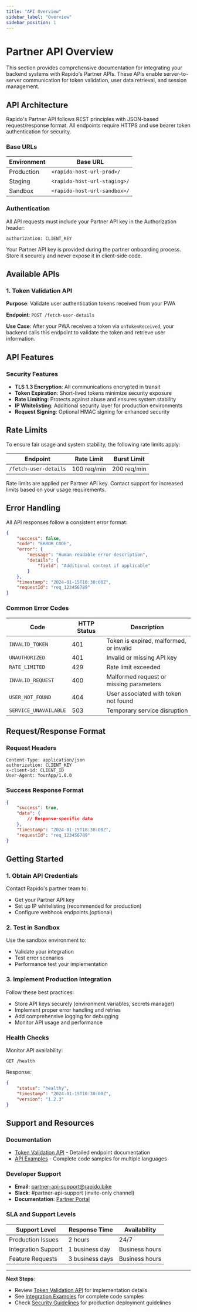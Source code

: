 ```yaml
---
title: "API Overview"
sidebar_label: "Overview"
sidebar_position: 1
---
```


# Partner API Overview

This section provides comprehensive documentation for integrating your backend systems with Rapido's Partner APIs. These APIs enable server-to-server communication for token validation, user data retrieval, and session management.

## API Architecture

Rapido's Partner API follows REST principles with JSON-based request/response format. All endpoints require HTTPS and use bearer token authentication for security.

### Base URLs

| Environment | Base URL |
|-------------|----------|
| Production | `<rapido-host-url-prod>/` |
| Staging | `<rapido-host-url-staging>/` |
| Sandbox | `<rapido-host-url-sandbox>/` |

### Authentication

All API requests must include your Partner API key in the Authorization header:

```http
authorization: CLIENT_KEY
```

Your Partner API key is provided during the partner onboarding process. Store it securely and never expose it in client-side code.

## Available APIs

### 1. Token Validation API
**Purpose**: Validate user authentication tokens received from your PWA

**Endpoint**: `POST /fetch-user-details`

**Use Case**: After your PWA receives a token via `onTokenReceived`, your backend calls this endpoint to validate the token and retrieve user information.

## API Features

### Security Features
- **TLS 1.3 Encryption**: All communications encrypted in transit
- **Token Expiration**: Short-lived tokens minimize security exposure
- **Rate Limiting**: Protects against abuse and ensures system stability
- **IP Whitelisting**: Additional security layer for production environments
- **Request Signing**: Optional HMAC signing for enhanced security

## Rate Limits

To ensure fair usage and system stability, the following rate limits apply:

| Endpoint | Rate Limit | Burst Limit |
|----------|------------|-------------|
| `/fetch-user-details` | 100 req/min | 200 req/min |

Rate limits are applied per Partner API key. Contact support for increased limits based on your usage requirements.

## Error Handling

All API responses follow a consistent error format:

```json
{
    "success": false,
    "code": "ERROR_CODE",
    "error": {
        "message": "Human-readable error description",
        "details": {
            "field": "Additional context if applicable"
        }
    },
    "timestamp": "2024-01-15T10:30:00Z",
    "requestId": "req_123456789"
}
```

### Common Error Codes

| Code | HTTP Status | Description |
|------|-------------|-------------|
| `INVALID_TOKEN` | 401 | Token is expired, malformed, or invalid |
| `UNAUTHORIZED` | 401 | Invalid or missing API key |
| `RATE_LIMITED` | 429 | Rate limit exceeded |
| `INVALID_REQUEST` | 400 | Malformed request or missing parameters |
| `USER_NOT_FOUND` | 404 | User associated with token not found |
| `SERVICE_UNAVAILABLE` | 503 | Temporary service disruption |

## Request/Response Format

### Request Headers
```http
Content-Type: application/json
authorization: CLIENT_KEY
x-client-id: CLIENT_ID
User-Agent: YourApp/1.0.0
```

### Success Response Format
```json
{
    "success": true,
    "data": {
        // Response-specific data
    },
    "timestamp": "2024-01-15T10:30:00Z",
    "requestId": "req_123456789"
}
```

## Getting Started

### 1. Obtain API Credentials
Contact Rapido's partner team to:
- Get your Partner API key
- Set up IP whitelisting (recommended for production)
- Configure webhook endpoints (optional)

### 2. Test in Sandbox
Use the sandbox environment to:
- Validate your integration
- Test error scenarios
- Performance test your implementation

### 3. Implement Production Integration
Follow these best practices:
- Store API keys securely (environment variables, secrets manager)
- Implement proper error handling and retries
- Add comprehensive logging for debugging
- Monitor API usage and performance

### Health Checks
Monitor API availability:
```http
GET /health
```

Response:
```json
{
    "status": "healthy",
    "timestamp": "2024-01-15T10:30:00Z",
    "version": "1.2.3"
}
```

## Support and Resources

### Documentation
- [Token Validation API](./token-validation.md) - Detailed endpoint documentation
- [API Examples](./examples.md) - Complete code samples for multiple languages

### Developer Support
- **Email**: [partner-api-support@rapido.bike](mailto:partner-api-support@rapido.bike)
- **Slack**: #partner-api-support (invite-only channel)
- **Documentation**: [Partner Portal](https://partners.rapido.bike/docs)

### SLA and Support Levels

| Support Level | Response Time | Availability |
|---------------|---------------|--------------|
| Production Issues | 2 hours | 24/7 |
| Integration Support | 1 business day | Business hours |
| Feature Requests | 3 business days | Business hours |

---

**Next Steps**: 
- Review [Token Validation API](./token-validation.md) for implementation details
- See [Integration Examples](./examples.md) for complete code samples
- Check [Security Guidelines](../security.md) for production deployment guidelines